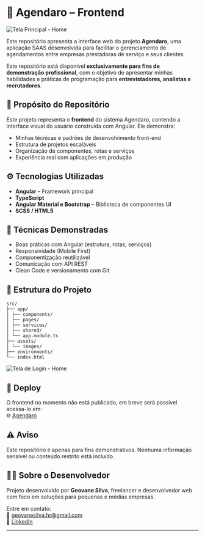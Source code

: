 # 📅 Agendaro – Frontend

![Tela Principal - Home](assets/images/home_agendaro.jpg)

Este repositório apresenta a interface web do projeto **Agendaro**, uma aplicação SAAS desenvolvida para facilitar o gerenciamento de agendamentos entre empresas prestadoras de serviço e seus clientes.

Este repositório está disponível **exclusivamente para fins de demonstração profissional**, com o objetivo de apresentar minhas habilidades e práticas de programação para **entrevistadores, analistas e recrutadores**.

## 📌 Propósito do Repositório

Este projeto representa o **frontend** do sistema Agendaro, contendo a interface visual do usuário construída com Angular. Ele demonstra:

- Minhas técnicas e padrões de desenvolvimento front-end
- Estrutura de projetos escaláveis
- Organização de componentes, rotas e serviços
- Experiência real com aplicações em produção

## ⚙️ Tecnologias Utilizadas

- **Angular** – Framework principal
- **TypeScript**
- **Angular Material e Bootstrap** – Biblioteca de componentes UI
- **SCSS / HTML5**

## 🧠 Técnicas Demonstradas

- Boas práticas com Angular (estrutura, rotas, serviços)
- Responsividade (Mobile First)
- Componentização reutilizável
- Comunicação com API REST
- Clean Code e versionamento com Git

## 📁 Estrutura do Projeto

```
src/
├── app/
│ ├── components/
│ ├── pages/
│ ├── services/
│ ├── shared/
│ └── app.module.ts
├── assets/
│ └── images/
├── environments/
└── index.html
``` 
![Tela de Login - Home](assets/images/home_agendaro.jpg)

## 🔗 Deploy

O frontend no momento não está publicado, em breve será possivel acessa-lo em:  
🌐 [Agendaro](https://www.agendaro.com.br)

## ⚠️ Aviso

Este repositório é apenas para fins demonstrativos. Nenhuma informação sensível ou conteúdo restrito está incluído.

## 👨‍💻 Sobre o Desenvolvedor

Projeto desenvolvido por **Geovane Silva**, freelancer e desenvolvedor web com foco em soluções para pequenas e médias empresas.

Entre em contato:  
📧 geovanesilva.hr@gmail.com  
🔗 [LinkedIn](https://www.linkedin.com/in/geovanesilvahr/)

---
